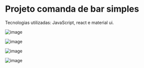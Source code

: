 # Projeto comanda de bar simples

Tecnologias utilizadas: 
JavaScript, react e material ui. 



![image](https://github.com/adailtonygor/comanda_bar/assets/105685493/fb8f0bee-ad73-4f69-9f05-d69bda453b4f)

![image](https://github.com/adailtonygor/comanda_bar/assets/105685493/dc682d20-002b-481b-bf5c-ce32a08f670c)

![image](https://github.com/adailtonygor/comanda_bar/assets/105685493/c2bb6e60-e9a9-4c17-9383-59d3a0835f43)

![image](https://github.com/adailtonygor/comanda_bar/assets/105685493/f795cc54-4e6f-4b67-9a74-05e850bf1f18)



